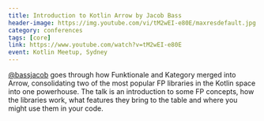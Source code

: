 ```yaml
---
title: Introduction to Kotlin Arrow by Jacob Bass
header-image: https://img.youtube.com/vi/tM2wEI-e80E/maxresdefault.jpg
category: conferences
tags: [core]
link: https://www.youtube.com/watch?v=tM2wEI-e80E
event: Kotlin Meetup, Sydney
---
```

[@bassjacob](https://github.com/bassjacob) goes through how Funktionale and Kategory merged into Arrow, consolidating two of the most popular FP libraries in the Kotlin space into one powerhouse. The talk is an introduction to some FP concepts, how the libraries work, what features they bring to the table and where you might use them in your code.
